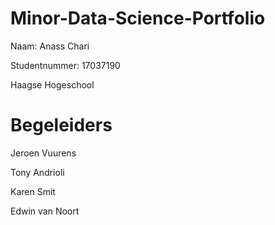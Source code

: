 # Minor-Data-Science-Portfolio

Naam: Anass Chari

Studentnummer: 17037190

Haagse Hogeschool

# Begeleiders

Jeroen Vuurens

Tony Andrioli

Karen Smit

Edwin van Noort
